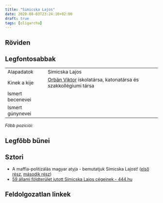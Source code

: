 ```yaml
---
title: "Simicska Lajos"
date: 2020-08-03T23:24:10+02:00
draft: true
tags: [oligarcha]
---
```


## Röviden



## Legfontosabbak

|                           |                                                                                   |
| :---                      | :----                                                                             |
| Alapadatok                | Simicska Lajos                                                                    |
| Kinek a kije              | [Orbán Viktor](../orban-viktor) iskolatársa, katonatársa és szakkollégiumi társa  |
| Ismert becenevei          |                                                                                   |
| Ismert gúnynevei          |                                                                                   |

*Főbb pozíciói:*


## Legfőbb bűnei



## Sztori

- A maffia-politizálás magyar atyja - bemutatjuk Simicska Lajost! ([első rész](https://www.youtube.com/watch?v=KgNnhzs47LU), [második rész](https://www.youtube.com/watch?v=SSPfQyvBQQg))
- [59 állami földterület jutott Simicska Lajos cégeinek - 444.hu](https://444.hu/2013/10/10/59-allami-foldterulet-jutott-simicska-lajos-cegeinek/)

## Feldolgozatlan linkek
